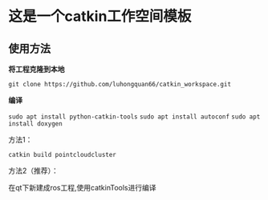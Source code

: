 # 这是一个catkin工作空间模板

## 使用方法

  **将工程克隆到本地**
 
  `git clone https://github.com/luhongquan66/catkin_workspace.git`

  **编译**

  `sudo apt install python-catkin-tools`
  `sudo apt install autoconf`
  `sudo apt install doxygen`
  
  方法1：  

  `catkin build pointcloudcluster`

  方法2（推荐）：
  
  在qt下新建成ros工程,使用catkinTools进行编译 
